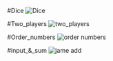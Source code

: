 #Dice
![Dice](https://github.com/ArmanGeramiBW/python_course/assets/137865421/120ef20a-e89f-481f-89f1-77350eb6ca83)


#Two_players
![two_players](https://github.com/ArmanGeramiBW/python_course/assets/137865421/f52adb04-47b9-4ed7-814f-b4c90d5c165d)


#Order_numbers
![order numbers](https://github.com/ArmanGeramiBW/python_course/assets/137865421/1f11ef8f-bb45-4a49-834b-6102e5471e63)


#input_&_sum
![jame add](https://github.com/ArmanGeramiBW/python_course/assets/137865421/e862cf9d-5cd6-45cd-9b94-bb8f6f257fc8)

